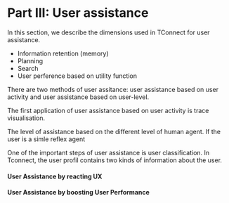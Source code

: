 # Part III: User assistance

In this section, we describe the dimensions used in TConnect for user assistance.

* Information retention (memory)
* Planning
* Search 
* User perference based on utility function

There are two methods of user assitance: user assistance based on user activity and user assistance based on user-level.

The first application of user assistance based on user activity is trace visualisation.

The level of assistance based on the different level of human agent.
If the user is a simle reflex agent


One of the important steps of user assistance is user classification.
In Tconnect, the user profil contains two kinds of information about the user.









#### User Assistance by reacting UX


#### User Assistance by boosting User Performance
